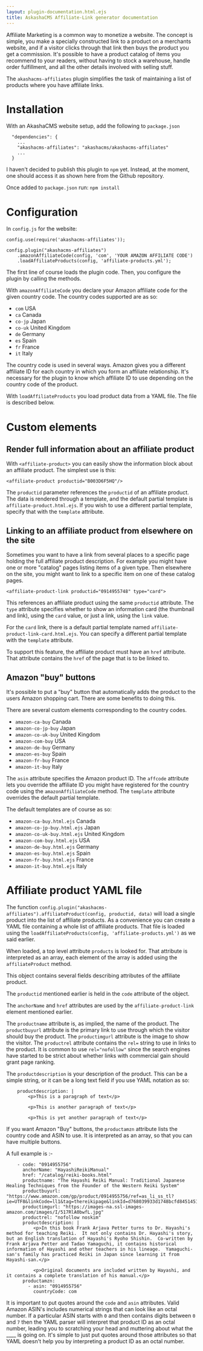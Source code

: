 ```yaml
---
layout: plugin-documentation.html.ejs
title: AskashaCMS Affiliate-Link generator documentation
---
```


Affiliate Marketing is a common way to monetize a website.  The concept is simple, you make a specially constructed link to a product on a merchants website, and if a visitor clicks through that link then buys the product you get a commission.  It's possible to have a product catalog of items you recommend to your readers, without having to stock a warehouse, handle order fulfillment, and all the other details involved with selling stuff.

The `akashacms-affiliates` plugin simplifies the task of maintaining a list of products where you have affiliate links.

# Installation

With an AkashaCMS website setup, add the following to `package.json`

```
  "dependencies": {
    ...
    "akashacms-affiliates": "akashacms/akashacms-affiliates"
    ...
  }
```

I haven't decided to publish this plugin to `npm` yet.  Instead, at the moment, one should access it as shown here from the Github repository.

Once added to `package.json` run: `npm install`

# Configuration

In `config.js` for the website:

```
config.use(require('akashacms-affiliates'));

config.plugin("akashacms-affiliates")
    .amazonAffiliateCode(config, 'com', 'YOUR AMAZON AFFILIATE CODE')
    .loadAffiliateProducts(config, 'affiliate-products.yml');
```

The first line of course loads the plugin code.  Then, you configure the plugin by calling the methods.

With `amazonAffiliateCode` you declare your Amazon affiliate code for the given country code.  The country codes supported are as so:

* `com` USA
* `ca` Canada
* `co-jp` Japan
* `co-uk` United Kingdom
* `de` Germany
* `es` Spain
* `fr` France
* `it` Italy

The country code is used in several ways.  Amazon gives you a different affiliate ID for each country in which you form an affiliate relationship.  It's necessary for the plugin to know which affiliate ID to use depending on the country code of the product.

With `loadAffiliateProducts` you load product data from a YAML file.  The file is described below.

# Custom elements

## Render full information about an affiliate product

With `<affiliate-product>` you can easily show the information block about an affiliate product.  The simplest use is this:

```
<affiliate-product productid="B003D6F5HQ"/>
```

The `productid` parameter references the `productid` of an affiliate product.  The data is rendered through a template, and the default partial template is `affiliate-product.html.ejs`.  If you wish to use a different partial template, specify that with the `template` attribute.

## Linking to an affiliate product from elsewhere on the site

Sometimes you want to have a link from several places to a specific page holding the full affiliate product description.  For example you might have one or more "catalog" pages listing items of a given type.  Then elsewhere on the site, you might want to link to a specific item on one of these catalog pages.

```
<affiliate-product-link productid="0914955748" type="card">
```

This references an affiliate product using the same `productid` attribute.  The `type` attribute specifies whether to show an information card (the thumbnail and link), using the `card` value, or just a link, using the `link` value.

For the `card` link, there is a default partial template named `affiliate-product-link-card.html.ejs`.  You can specify a different partial template with the `template` attribute.

To support this feature, the affiliate product must have an `href` attribute.  That attribute contains the `href` of the page that is to be linked to.

## Amazon "buy" buttons

It's possible to put a "buy" button that automatically adds the product to the users Amazon shopping cart.  There are some benefits to doing this.

There are several custom elements corresponding to the country codes.

* `amazon-ca-buy` Canada
* `amazon-co-jp-buy` Japan
* `amazon-co-uk-buy` United Kingdom
* `amazon-com-buy` USA
* `amazon-de-buy` Germany
* `amazon-es-buy` Spain
* `amazon-fr-buy` France
* `amazon-it-buy` Italy

The `asin` attribute specifies the Amazon product ID.  The `affcode` attribute lets you override the affiliate ID you might have registered for the country code using the `amazonAffiliateCode` method.  The `template` attribute overrides the default partial template.

The default templates are of course as so:

* `amazon-ca-buy.html.ejs` Canada
* `amazon-co-jp-buy.html.ejs` Japan
* `amazon-co-uk-buy.html.ejs` United Kingdom
* `amazon-com-buy.html.ejs` USA
* `amazon-de-buy.html.ejs` Germany
* `amazon-es-buy.html.ejs` Spain
* `amazon-fr-buy.html.ejs` France
* `amazon-it-buy.html.ejs` Italy

# Affiliate product YAML file

The function `config.plugin("akashacms-affiliates").affiliateProduct(config, productid, data)` will load a single product into the list of affiliate products.  As a convenience you can create a YAML file containing a whole list of affiliate products.  That file is loaded using the `loadAffiliateProducts(config, 'affiliate-products.yml')` as we said earlier.

When loaded, a top level attribute `products` is looked for.  That attribute is interpreted as an array, each element of the array is added using the `affiliateProduct` method.

This object contains several fields describing attributes of the affiliate product.  

The `productid` mentioned earlier is held in the `code` attribute of the object.

The `anchorName` and `href` attributes are used by the `affiliate-product-link` element mentioned earlier.

The `productname` attribute is, as implied, the name of the product.  The `productbuyurl` attribute is the primary link to use through which the visitor should buy the product.  The `productimgurl` attribute is the image to show the visitor.  The `productrel` attribute contains the `rel=` string to use in links to the product.  It is common to use `rel="nofollow"` since the search engines have started to be strict about whether links with commercial gain should grant page ranking.

The `productdescription` is your description of the product.  This can be a simple string, or it can be a long text field if you use YAML notation as so:

```
    productdescription: |
        <p>This is a paragraph of text</p>

        <p>This is another paragraph of text</p>

        <p>This is yet another paragraph of text</p>
```

If you want Amazon "Buy" buttons, the `productamzn` attribute lists the country code and ASIN to use.  It is interpreted as an array, so that you can have multiple buttons.

A full example is :-

```
    - code: "0914955756"
      anchorName: "HayashiReikiManual"
      href: "/catalog/reiki-books.html"
      productname: "The Hayashi Reiki Manual: Traditional Japanese Healing Techniques from the Founder of the Western Reiki System"
      productbuyurl: "https://www.amazon.com/gp/product/0914955756/ref=as_li_ss_tl?ie=UTF8&linkCode=ll1&tag=thereikipage&linkId=d768039933d1748bcfd8451451c4fd75"
      productimgurl: "https://images-na.ssl-images-amazon.com/images/I/517RlA0bwfL.jpg"
      productrel: "nofollow noskim"
      productdescription: |
          <p>In this book Frank Arjava Petter turns to Dr. Hayashi's method for teaching Reiki.  It not only contains Dr. Hayashi's story, but an English translation of Hayashi's Ryoho Shishin.  Co-written by Frank Arjava Petter and Tadao Yamaguchi, it contains historical information of Hayashi and other teachers in his lineage.  Yamaguchi-san's family has practiced Reiki in Japan since learning it from Hayashi-san.</p>

          <p>Original documents are included written by Hayashi, and it contains a complete translation of his manual.</p>
      productamzn:
        - asin: "0914955756"
          countryCode: com
```

It is important to put quotes around the `code` and `asin` attributes.  Valid Amazon ASIN's includes numerical strings that can look like an octal number.  If a particular ASIN starts with `0` and then contains digits between `0` and `7` then the YAML parser will interpret that product ID as an octal number, leading you to scratching your head and muttering about what the ____ is going on.  It's simple to just put quotes around those attributes so that YAML doesn't help you by interpreting a product ID as an octal number.
